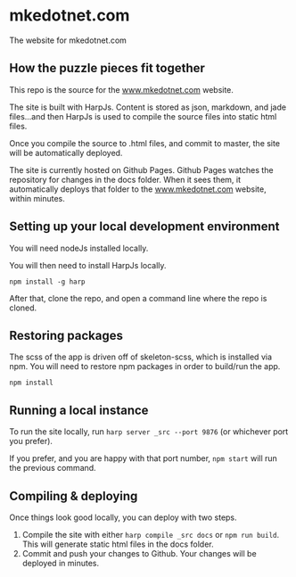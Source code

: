 # mkedotnet.com
The website for mkedotnet.com

## How the puzzle pieces fit together
This repo is the source for the www.mkedotnet.com website. 

The site is built with HarpJs. Content is stored as json, markdown, and jade files...and then HarpJs is used to compile the source files into static html files.

Once you compile the source to .html files, and commit to master, the site will be automatically deployed.

The site is currently hosted on Github Pages. Github Pages watches the repository for changes in the docs folder. When it sees them, it automatically deploys that folder to the www.mkedotnet.com website, within minutes.

## Setting up your local development environment
You will need nodeJs installed locally.

You will then need to install HarpJs locally. 

`npm install -g harp`

After that, clone the repo, and open a command line where the repo is cloned.

## Restoring packages 
The scss of the app is driven off of skeleton-scss, which is installed via npm. You will need to restore npm packages in order to build/run the app.

`npm install` 

## Running a local instance
To run the site locally, run `harp server _src --port 9876` (or whichever port you prefer).

If you prefer, and you are happy with that port number, `npm start` will run the previous command.  

## Compiling & deploying
Once things look good locally, you can deploy with two steps.

1. Compile the site with either `harp compile _src docs` or `npm run build`. This will generate static html files in the docs folder.
2. Commit and push your changes to Github. Your changes will be deployed in minutes.
